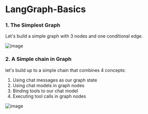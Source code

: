 # LangGraph-Basics

### 1. The Simplest Graph 

Let's build a simple graph with 3 nodes and one conditional edge. 

![image](https://github.com/user-attachments/assets/8c8db214-7d12-4578-8cce-4d13aa5f3a73)


### 2. A Simple chain in Graph 

let's build up to a simple chain that combines 4 concepts:

1. Using chat messages as our graph state
2. Using chat models in graph nodes
3. Binding tools to our chat model
4. Executing tool calls in graph nodes

![image](https://github.com/user-attachments/assets/57f5291e-708e-4dd7-8f7b-3e5e41cf81f2)


